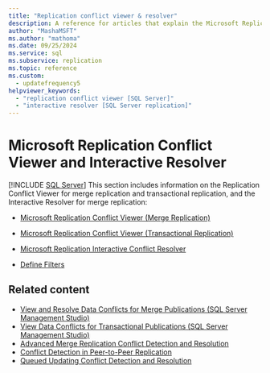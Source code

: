 ```yaml
---
title: "Replication conflict viewer & resolver"
description: A reference for articles that explain the Microsoft Replication Conflict Viewer and Microsoft Replication Interactive Conflict Resolver for SQL Server.
author: "MashaMSFT"
ms.author: "mathoma"
ms.date: 09/25/2024
ms.service: sql
ms.subservice: replication
ms.topic: reference
ms.custom:
  - updatefrequency5
helpviewer_keywords:
  - "replication conflict viewer [SQL Server]"
  - "interactive resolver [SQL Server replication]"
---
```

# Microsoft Replication Conflict Viewer and Interactive Resolver
 [!INCLUDE [SQL Server](../../includes/applies-to-version/sqlserver.md)]
  This section includes information on the Replication Conflict Viewer for merge replication and transactional replication, and the Interactive Resolver for merge replication:  
  
-   [Microsoft Replication Conflict Viewer &#40;Merge Replication&#41;](../../relational-databases/replication/microsoft-replication-conflict-viewer-merge-replication.md)  
  
-   [Microsoft Replication Conflict Viewer &#40;Transactional Replication&#41;](../../relational-databases/replication/microsoft-replication-conflict-viewer-transactional-replication.md)  
  
-   [Microsoft Replication Interactive Conflict Resolver](../../relational-databases/replication/microsoft-replication-interactive-conflict-resolver.md)  
  
-   [Define Filters](../../relational-databases/replication/define-filters.md)  
  
## Related content

- [View and Resolve Data Conflicts for Merge Publications &#40;SQL Server Management Studio&#41;](../../relational-databases/replication/view-and-resolve-data-conflicts-for-merge-publications.md)
- [View Data Conflicts for Transactional Publications &#40;SQL Server Management Studio&#41;](../../relational-databases/replication/view-data-conflicts-for-transactional-publications-sql-server-management-studio.md)
- [Advanced Merge Replication Conflict Detection and Resolution](../../relational-databases/replication/merge/advanced-merge-replication-conflict-detection-and-resolution.md)
- [Conflict Detection in Peer-to-Peer Replication](../../relational-databases/replication/transactional/peer-to-peer-conflict-detection-in-peer-to-peer-replication.md)
- [Queued Updating Conflict Detection and Resolution](../../relational-databases/replication/transactional/updatable-subscriptions-queued-updating-conflict-resolution.md)

